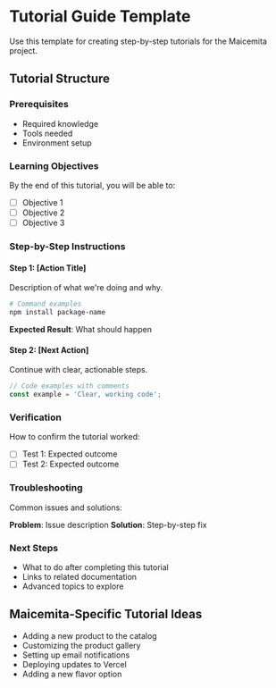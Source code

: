 # Tutorial Guide Template

Use this template for creating step-by-step tutorials for the Maicemita project.

## Tutorial Structure

### Prerequisites
- Required knowledge
- Tools needed
- Environment setup

### Learning Objectives
By the end of this tutorial, you will be able to:
- [ ] Objective 1
- [ ] Objective 2
- [ ] Objective 3

### Step-by-Step Instructions

#### Step 1: [Action Title]
Description of what we're doing and why.

```bash
# Command examples
npm install package-name
```

**Expected Result**: What should happen

#### Step 2: [Next Action]
Continue with clear, actionable steps.

```typescript
// Code examples with comments
const example = 'Clear, working code';
```

### Verification
How to confirm the tutorial worked:
- [ ] Test 1: Expected outcome
- [ ] Test 2: Expected outcome

### Troubleshooting
Common issues and solutions:

**Problem**: Issue description
**Solution**: Step-by-step fix

### Next Steps
- What to do after completing this tutorial
- Links to related documentation
- Advanced topics to explore

## Maicemita-Specific Tutorial Ideas
- Adding a new product to the catalog
- Customizing the product gallery
- Setting up email notifications
- Deploying updates to Vercel
- Adding a new flavor option